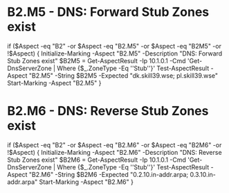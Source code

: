 
# B2.M5 - DNS: Forward Stub Zones exist
if ($Aspect -eq "B2" -or $Aspect -eq "B2.M5" -or $Aspect -eq "B2M5" -or !$Aspect) {
    Initialize-Marking -Aspect "B2.M5" -Description "DNS: Forward Stub Zones exist"
    $B2M5 = Get-AspectResult -Ip 10.1.0.1 -Cmd 'Get-DnsServerZone | Where {$_.ZoneType -Eq ''Stub''}'
    Test-AspectResult -Aspect "B2.M5" -String $B2M5 -Expected "dk.skill39.wse; pl.skill39.wse"
    Start-Marking -Aspect "B2.M5"
}

# B2.M6 - DNS: Reverse Stub Zones exist
if ($Aspect -eq "B2" -or $Aspect -eq "B2.M6" -or $Aspect -eq "B2M6" -or !$Aspect) {
    Initialize-Marking -Aspect "B2.M6" -Description "DNS: Reverse Stub Zones exist"
    $B2M6 = Get-AspectResult -Ip 10.1.0.1 -Cmd 'Get-DnsServerZone | Where {$_.ZoneType -Eq ''Stub''}'
    Test-AspectResult -Aspect "B2.M6" -String $B2M6 -Expected "0.2.10.in-addr.arpa; 0.3.10.in-addr.arpa"
    Start-Marking -Aspect "B2.M6"
}
